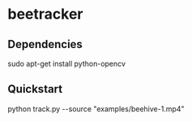 beetracker
==========


Dependencies
--------------

sudo apt-get install python-opencv



Quickstart
-------------

python track.py --source "examples/beehive-1.mp4"